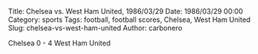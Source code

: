 Title: Chelsea vs. West Ham United, 1986/03/29
Date: 1986/03/29 00:00
Category: sports
Tags: football, football scores, Chelsea, West Ham United
Slug: chelsea-vs-west-ham-united
Author: carbonero


Chelsea 0 - 4 West Ham United
